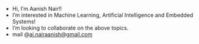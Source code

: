 - Hi, I’m Aanish Nair!!
- I’m interested in Machine Learning, Artificial Intelligence and Embedded Systems!
- I’m looking to collaborate on the above topics.
- mail @ai.nairaanish@gmail.com
